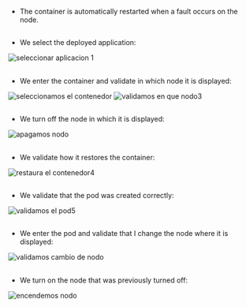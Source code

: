 * The container is automatically restarted when a fault occurs on the node.

##

* We select the deployed application:

![seleccionar aplicacion 1](https://user-images.githubusercontent.com/40834435/43288587-fb5f1cf2-90ed-11e8-9149-bb37e457d531.JPG)

##

* We enter the container and validate in which node it is displayed:

![seleccionamos el contenedor](https://user-images.githubusercontent.com/40834435/43288601-0606fde6-90ee-11e8-8b57-8709950efa30.JPG)
![validamos en que nodo3](https://user-images.githubusercontent.com/40834435/43288604-080f139e-90ee-11e8-9fa9-25534f9a49b4.JPG)

##

* We turn off the node in which it is displayed:

![apagamos nodo](https://user-images.githubusercontent.com/40834435/43290911-41ba8a2c-90f5-11e8-9ed1-ecdb20112fdb.jpg)

##

* We validate how it restores the container:

![restaura el contenedor4](https://user-images.githubusercontent.com/40834435/43288607-09c0900a-90ee-11e8-82f4-8aa6e6f89d77.JPG)

##

* We validate that the pod was created correctly:

![validamos el pod5](https://user-images.githubusercontent.com/40834435/43288613-0ddfbfc6-90ee-11e8-87ce-f7ff3e134b2c.JPG)

##

* We enter the pod and validate that I change the node where it is displayed:

![validamos cambio de nodo](https://user-images.githubusercontent.com/40834435/43288618-0fced290-90ee-11e8-8325-d9385f365885.JPG)

##

* We turn on the node that was previously turned off:

![encendemos nodo](https://user-images.githubusercontent.com/40834435/43290986-7c8722be-90f5-11e8-871a-75cb44a0a59d.jpg)
